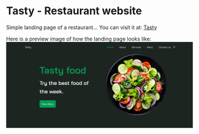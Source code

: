 # Tasty - Restaurant website

Simple landing page of a restaurant...
You can visit it at: [Tasty](https://tasty.vercel.app)

Here is a preview image of how the landing page looks like:
![Tasty](./assets/images/tasty.png)
